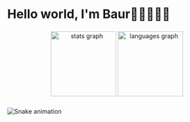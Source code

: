 <h1 align="left">Hello world, I'm Baur👋🏽👨🏽‍💻</h1>

###

<div align="center">
  <img src="https://github-readme-stats.vercel.app/api?username=baurrm&hide_title=false&hide_rank=true&show_icons=true&include_all_commits=true&count_private=true&disable_animations=false&theme=dracula&locale=en&hide_border=false&order=1" height="150" alt="stats graph"  />
  <img src="https://github-readme-stats.vercel.app/api/top-langs?username=baurrm&locale=en&hide_title=false&layout=compact&card_width=320&langs_count=5&theme=dracula&hide_border=false&order=2" height="150" alt="languages graph"  />
</div>

###

<img src="https://raw.githubusercontent.com/baurrm/baurrm/output/snake.svg" alt="Snake animation" />

###
